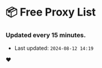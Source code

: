 # :package: Free Proxy List
### Updated every 15 minutes.

- Last updated: `2024-08-12 14:19`

:heart:
